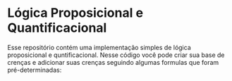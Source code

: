 # Lógica Proposicional e Quantificacional
Esse repositório contém uma implementação simples de lógica proposicional e quntificacional. Nesse código você pode criar sua base de crenças e adicionar suas crenças seguindo algumas formulas que foram pré-determinadas:


